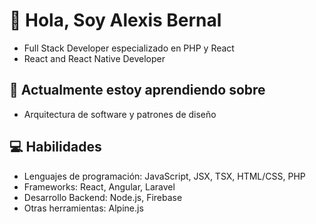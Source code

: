 # 👋 Hola, Soy Alexis Bernal
- Full Stack Developer especializado en PHP y React
- React and React Native Developer
  
## 🌱 Actualmente estoy aprendiendo sobre
- Arquitectura de software y patrones de diseño
  
## 💻 Habilidades
- Lenguajes de programación: JavaScript, JSX, TSX, HTML/CSS, PHP
- Frameworks: React, Angular, Laravel
- Desarrollo Backend: Node.js, Firebase
- Otras herramientas: Alpine.js
  
